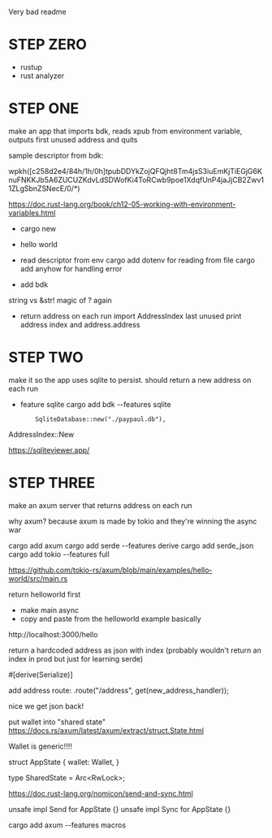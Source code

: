 Very bad readme

# STEP ZERO

- rustup
- rust analyzer

# STEP ONE

make an app that imports bdk, reads xpub from environment variable, outputs first unused address and quits

sample descriptor from bdk:

wpkh([c258d2e4/84h/1h/0h]tpubDDYkZojQFQjht8Tm4jsS3iuEmKjTiEGjG6KnuFNKKJb5A6ZUCUZKdvLdSDWofKi4ToRCwb9poe1XdqfUnP4jaJjCB2Zwv11ZLgSbnZSNecE/0/\*)

https://doc.rust-lang.org/book/ch12-05-working-with-environment-variables.html

- cargo new
- hello world
- read descriptor from env
  cargo add dotenv for reading from file
  cargo add anyhow for handling error

- add bdk

string vs &str!
magic of ? again

- return address on each run
  import AddressIndex
  last unused
  print address index and address.address

# STEP TWO

make it so the app uses sqlite to persist. should return a new address on each run

- feature sqlite
  cargo add bdk --features sqlite

          SqliteDatabase::new("./paypaul.db"),

AddressIndex::New

https://sqliteviewer.app/

# STEP THREE

make an axum server that returns address on each run

why axum? because axum is made by tokio and they're winning the async war

cargo add axum
cargo add serde --features derive
cargo add serde_json
cargo add tokio --features full

https://github.com/tokio-rs/axum/blob/main/examples/hello-world/src/main.rs

return helloworld first

- make main async
- copy and paste from the helloworld example basically

http://localhost:3000/hello

return a hardcoded address as json with index (probably wouldn't return an index in prod but just for learning serde)

#[derive(Serialize)]

add address route: .route("/address", get(new_address_handler));

nice we get json back!

put wallet into "shared state"
https://docs.rs/axum/latest/axum/extract/struct.State.html

Wallet is generic!!!!

struct AppState {
wallet: Wallet<SqliteDatabase>,
}

type SharedState = Arc<RwLock<AppState>>;

https://doc.rust-lang.org/nomicon/send-and-sync.html

unsafe impl Send for AppState {}
unsafe impl Sync for AppState {}

cargo add axum --features macros